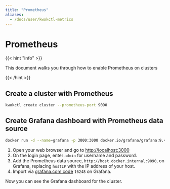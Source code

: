 ```yaml
---
title: "Prometheus"
aliases:
  - /docs/user/kwokctl-metrics
---
```


# Prometheus

{{< hint "info" >}}

This document walks you through how to enable Prometheus on clusters

{{< /hint >}}

## Create a cluster with Prometheus

``` bash
kwokctl create cluster --prometheus-port 9090
```

## Create Grafana dashboard with Prometheus data source

``` bash
docker run -d --name=grafana -p 3000:3000 docker.io/grafana/grafana:9.4.7
```

1. Open your web browser and go to [http://localhost:3000]
2. On the login page, enter `admin` for username and password.
3. Add the Prometheus data source, `http://host.docker.internal:9090`, on Grafana, replacing `hostIP` with the IP address of your host.
4. Import via [grafana.com code] `16248` on Grafana.

Now you can see the Grafana dashboard for the cluster.

[grafana.com code]: https://grafana.com/grafana/dashboards/16248
[http://localhost:3000]: http://localhost:3000
